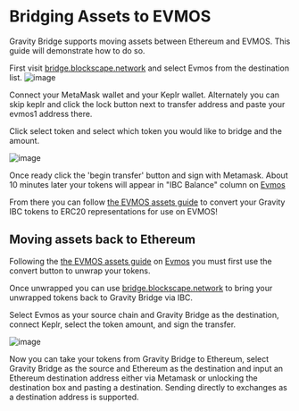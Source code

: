# Bridging Assets to EVMOS

Gravity Bridge supports moving assets between Ethereum and EVMOS. This guide will demonstrate how to do
so.

First visit [bridge.blockscape.network](https://bridge.blockscape.network) and select Evmos from the destination list.
![image](https://user-images.githubusercontent.com/19688153/182438709-e9954667-82bf-4b3c-8175-ad9b015675eb.png)

Connect your MetaMask wallet and your Keplr wallet. Alternately you can skip keplr and click the lock button next to transfer address and paste your evmos1 address there.

Click select token and select which token you would like to bridge and the amount.

![image](https://user-images.githubusercontent.com/19688153/182438867-acb8a81d-a284-43b3-89e0-841ece06c604.png)

Once ready click the 'begin transfer' button and sign with Metamask. About 10 minutes later your tokens will appear in "IBC Balance" column on [Evmos](https://app.evmos.org/assets)

From there you can follow [the EVMOS assets guide](https://medium.com/evmos/assets-page-quick-reference-guide-f1cd09e7cb85) to convert your Gravity IBC tokens to ERC20 representations for use on EVMOS!

## Moving assets back to Ethereum

Following the [the EVMOS assets guide](https://medium.com/evmos/assets-page-quick-reference-guide-f1cd09e7cb85) on [Evmos](https://app.evmos.org/assets) you must first use the convert button to unwrap your tokens.

Once unwrapped you can use [bridge.blockscape.network](https://bridge.blockscape.network) to bring your unwrapped tokens back to Gravity Bridge via IBC.

Select Evmos as your source chain and Gravity Bridge as the destination, connect Keplr, select the token amount, and sign the transfer.

![image](https://user-images.githubusercontent.com/19688153/182439921-2bff196f-23ce-4bbf-8477-c2058e501326.png)

Now you can take your tokens from Gravity Bridge to Ethereum, select Gravity Bridge as the source and Ethereum as the destination and input an Ethereum destination address
either via Metamask or unlocking the destination box and pasting a destination. Sending directly to exchanges as a destination address is supported.

